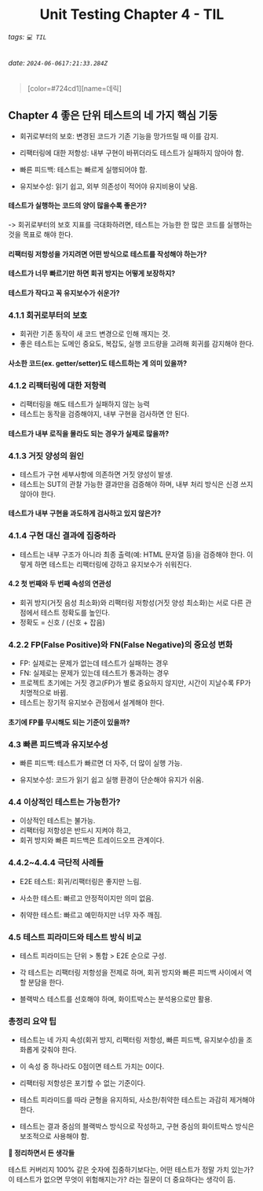 <h1><center> Unit Testing Chapter 4 - TIL </center></h1>

###### tags: `💻 TIL`
###### date: `2024-06-0617:21:33.284Z`

> [color=#724cd1][name=데릭]
> 
## Chapter 4 좋은 단위 테스트의 네 가지 핵심 기둥

- 회귀로부터의 보호: 변경된 코드가 기존 기능을 망가뜨릴 때 이를 감지.

- 리팩터링에 대한 저항성: 내부 구현이 바뀌더라도 테스트가 실패하지 않아야 함.
- 빠른 피드백: 테스트는 빠르게 실행되어야 함.
- 유지보수성: 읽기 쉽고, 외부 의존성이 적어야 유지비용이 낮음.

#### 테스트가 실행하는 코드의 양이 많을수록 좋은가?

-> 회귀로부터의 보호 지표를 극대화하려면, 테스트는 가능한 한 많은 코드를 실행하는 것을 목표로 해야 한다.

#### 리팩터링 저항성을 가지려면 어떤 방식으로 테스트를 작성해야 하는가?
#### 테스트가 너무 빠르기만 하면 회귀 방지는 어떻게 보장하지?
#### 테스트가 작다고 꼭 유지보수가 쉬운가?

### 4.1.1 회귀로부터의 보호

- 회귀란 기존 동작이 새 코드 변경으로 인해 깨지는 것.
- 좋은 테스트는 도메인 중요도, 복잡도, 실행 코드량을 고려해 회귀를 감지해야 한다.

#### 사소한 코드(ex. getter/setter)도 테스트하는 게 의미 있을까?

### 4.1.2 리팩터링에 대한 저항력

- 리팩터링을 해도 테스트가 실패하지 않는 능력
- 테스트는 동작을 검증해야지, 내부 구현을 검사하면 안 된다.

#### 테스트가 내부 로직을 몰라도 되는 경우가 실제로 많을까?

### 4.1.3 거짓 양성의 원인

- 테스트가 구현 세부사항에 의존하면 거짓 양성이 발생.
- 테스트는 SUT의 관찰 가능한 결과만을 검증해야 하며, 내부 처리 방식은 신경 쓰지 않아야 한다.

#### 테스트가 내부 구현을 과도하게 검사하고 있지 않은가?

### 4.1.4 구현 대신 결과에 집중하라

- 테스트는 내부 구조가 아니라 최종 출력(예: HTML 문자열 등)을 검증해야 한다. 이렇게 하면 테스트는 리팩터링에 강하고 유지보수가 쉬워진다.

#### 4.2 첫 번째와 두 번째 속성의 연관성

- 회귀 방지(거짓 음성 최소화)와 리팩터링 저항성(거짓 양성 최소화)는 서로 다른 관점에서 테스트 정확도를 높인다.
- 정확도 = 신호 / (신호 + 잡음)

### 4.2.2 FP(False Positive)와 FN(False Negative)의 중요성 변화

- FP: 실제로는 문제가 없는데 테스트가 실패하는 경우
-  FN: 실제로는 문제가 있는데 테스트가 통과하는 경우 
- 프로젝트 초기에는 거짓 경고(FP)가 별로 중요하지 않지만, 시간이 지날수록 FP가 치명적으로 바뀜.
- 테스트는 장기적 유지보수 관점에서 설계해야 한다.

#### 초기에 FP를 무시해도 되는 기준이 있을까?

### 4.3 빠른 피드백과 유지보수성

- 빠른 피드백: 테스트가 빠르면 더 자주, 더 많이 실행 가능.

- 유지보수성: 코드가 읽기 쉽고 실행 환경이 단순해야 유지가 쉬움.

### 4.4 이상적인 테스트는 가능한가?

- 이상적인 테스트는 불가능.
- 리팩터링 저항성은 반드시 지켜야 하고,
- 회귀 방지와 빠른 피드백은 트레이드오프 관계이다.

### 4.4.2~4.4.4 극단적 사례들

- E2E 테스트: 회귀/리팩터링은 좋지만 느림.

- 사소한 테스트: 빠르고 안정적이지만 의미 없음.

- 취약한 테스트: 빠르고 예민하지만 너무 자주 깨짐.

### 4.5 테스트 피라미드와 테스트 방식 비교

- 테스트 피라미드는 단위 > 통합 > E2E 순으로 구성.

- 각 테스트는 리팩터링 저항성을 전제로 하며, 회귀 방지와 빠른 피드백 사이에서 역할 분담을 한다.

- 블랙박스 테스트를 선호해야 하며, 화이트박스는 분석용으로만 활용.

### 총정리 요약 팁

- 테스트는 네 가지 속성(회귀 방지, 리팩터링 저항성, 빠른 피드백, 유지보수성)을 조화롭게 갖춰야 한다.

- 이 속성 중 하나라도 0점이면 테스트 가치는 0이다.

- 리팩터링 저항성은 포기할 수 없는 기준이다.

- 테스트 피라미드를 따라 균형을 유지하되, 사소한/취약한 테스트는 과감히 제거해야 한다.

- 테스트는 결과 중심의 블랙박스 방식으로 작성하고, 구현 중심의 화이트박스 방식은 보조적으로 사용해야 함.

**💬 정리하면서 든 생각들**

테스트 커버리지 100% 같은 숫자에 집중하기보다는, 어떤 테스트가 정말 가치 있는가? 이 테스트가 없으면 무엇이 위험해지는가? 라는 질문이 더 중요하다는 생각이 듬.